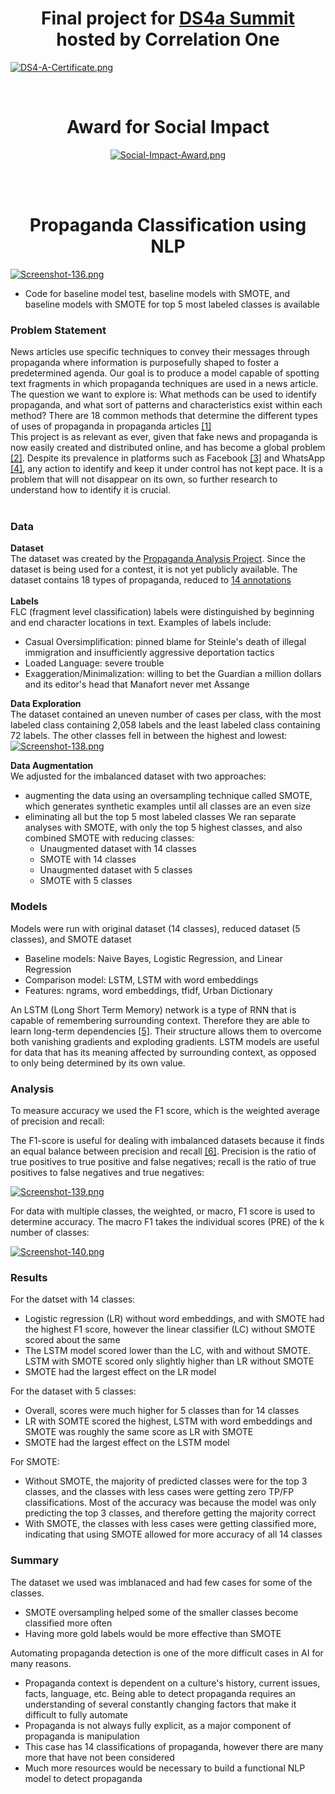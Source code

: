 <div align="center">

# Final project for [DS4a Summit](https://www.correlation-one.com/ds4a) hosted by Correlation One <br>

</div>

[![DS4-A-Certificate.png](https://i.postimg.cc/5020CHdR/DS4-A-Certificate.png)](https://postimg.cc/SXHk0xK6)

<div align="center">
<br>
 
# Award for Social Impact
[![Social-Impact-Award.png](https://i.postimg.cc/XYQWYHr0/Social-Impact-Award.png)](https://postimg.cc/hXz6C08C)

</div>

<div align="center">
<br><br>
 
 # Propaganda Classification using NLP

</div>

[![Screenshot-136.png](https://i.postimg.cc/KvYNtQwX/Screenshot-136.png)](https://postimg.cc/YjJYHNt8)

- Code for baseline model test, baseline models with SMOTE, and baseline models with SMOTE for top 5 most labeled classes is available

### Problem Statement <br> 
News articles use specific techniques to convey their messages through propaganda where information is purposefully shaped to foster a predetermined agenda.  Our goal is to produce a model capable of spotting text fragments in which propaganda techniques are used in a news article. 
The question we want to explore is: What methods can be used to identify propaganda, and what sort of patterns and characteristics exist within each method?
There are 18 common methods that determine the different types of uses of propaganda in propaganda articles [[1]](https://propaganda.qcri.org/annotations/definitions.html) <br>
This project is as relevant as ever, given that fake news and propaganda is now easily created and distributed online, and has become a global problem [[2]](https://comprop.oii.ox.ac.uk/research/cybertroops2018/).  Despite its prevalence in platforms such as Facebook [[3]](https://www.amazon.com/Antisocial-Media-Disconnects-Undermines-Democracy/dp/0190841168) and WhatsApp [[4]](https://iscs-conference.com/wp-content/uploads/2019/10/ISCS_2019ConferenceProceedings.pdf), any action to identify and keep it under control has not kept pace.  It is a problem that will not disappear on its own, so further research to understand how to identify it is crucial.
<br><br>
### Data
**Dataset** <br>
The dataset was created by the [Propaganda Analysis Project](https://propaganda.qcri.org/).  Since the dataset is being used for a contest, it is not yet publicly available.  The dataset contains 18 types of propaganda, reduced to [14 annotations](https://propaganda.qcri.org/annotations/definitions.html) <br><br>
**Labels** <br>
FLC (fragment level classification) labels were distinguished by beginning and end character locations in text. Examples of labels include:
- Casual Oversimplification: pinned blame for Steinle's death of illegal immigration and insufficiently aggressive deportation tactics
- Loaded Language: severe trouble
- Exaggeration/Minimalization: willing to bet the Guardian a million dollars and its editor's head that Manafort never met Assange

**Data Exploration** <br>
The dataset contained an uneven number of cases per class, with the most labeled class containing 2,058 labels and the least labeled class containing 72 labels.  The other classes fell in between the highest and lowest:
[![Screenshot-138.png](https://i.postimg.cc/rpsnHVkY/Screenshot-138.png)](https://postimg.cc/PLGQpkNm)  <br>

**Data Augmentation** <br>
We adjusted for the imbalanced dataset with two approaches:
- augmenting the data using an oversampling technique called SMOTE, which generates synthetic examples until all classes are an even size
- eliminating all but the top 5 most labeled classes
We ran separate analyses with SMOTE, with only the top 5 highest classes, and also combined SMOTE with reducing classes:
  * Unaugmented dataset with 14 classes
  * SMOTE with 14 classes
  * Unaugmented dataset with 5 classes 
  * SMOTE with 5 classes 

### Models 
Models were run with original dataset (14 classes), reduced dataset (5 classes), and SMOTE dataset
- Baseline models: Naive Bayes, Logistic Regression, and Linear Regression
- Comparison model: LSTM, LSTM with word embeddings 
- Features: ngrams, word embeddings, tfidf, Urban Dictionary 

An LSTM (Long Short Term Memory) network is a type of RNN that is capable of remembering surrounding context.  Therefore they are able to learn long-term dependencies [[5]](https://colah.github.io/posts/2015-08-Understanding-LSTMs/).  Their structure allows them to overcome both vanishing gradients and exploding gradients. LSTM models are useful for data that has its meaning affected by surrounding context, as opposed to only being determined by its own value.

### Analysis
To measure accuracy we used the F1 score, which is the weighted average of precision and recall:

The F1-score is useful for dealing with imbalanced datasets because it finds an equal balance between precision and recall [[6]](https://sebastianraschka.com/faq/docs/computing-the-f1-score.html). Precision is the ratio of true positives to true positive and false negatives; recall is the ratio of true positives to false negatives and true negatives:

[![Screenshot-139.png](https://i.postimg.cc/DyWBqtLR/Screenshot-139.png)](https://postimg.cc/ppHfvc0B)

For data with multiple classes, the weighted, or macro, F1 score is used to determine accuracy.  The macro F1 takes the individual scores (PRE) of the k number of classes:

[![Screenshot-140.png](https://i.postimg.cc/2ygj5Cpv/Screenshot-140.png)](https://postimg.cc/CnHpPTxL)

### Results 
For the datset with 14 classes: 
- Logistic regression (LR) without word embeddings, and with SMOTE had the highest F1 score, however the linear classifier (LC) without SMOTE scored about the same
- The LSTM model scored lower than the LC, with and without SMOTE.  LSTM with SMOTE scored only slightly higher than LR without SMOTE
- SMOTE had the largest effect on the LR model

For the dataset with 5 classes:
- Overall, scores were much higher for 5 classes than for 14 classes
- LR with SOMTE scored the highest, LSTM with word embeddings and SMOTE was roughly the same score as LR with SMOTE
- SMOTE had the largest effect on the LSTM model 

For SMOTE:
- Without SMOTE, the majority of predicted classes were for the top 3 classes, and the classes with less cases were getting zero TP/FP classifications.  Most of the accuracy was because the model was only predicting the top 3 classes, and therefore getting the majority correct
- With SMOTE, the classes with less cases were getting classified more, indicating that using SMOTE allowed for more accuracy of all 14 classes

### Summary 
The dataset we used was imblanaced and had few cases for some of the classes.
- SMOTE oversampling helped some of the smaller classes become classified more often
- Having more gold labels would be more effective than SMOTE

Automating propaganda detection is one of the more difficult cases in AI for many reasons.
- Propaganda context is dependent on a culture's history, current issues, facts, language, etc.  Being able to detect propaganda requires an understanding of several constantly changing factors that make it difficult to fully automate  
- Propaganda is not always fully explicit, as a major component of propaganda is manipulation
- This case has 14 classifications of propaganda, however there are many more that have not been considered 
- Much more resources would be necessary to build a functional NLP model to detect propaganda
